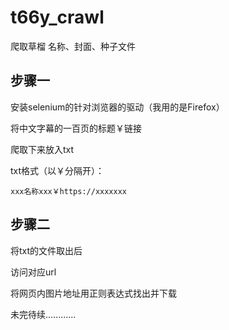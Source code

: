 # t66y_crawl
爬取草榴 名称、封面、种子文件
## 步骤一
安装selenium的针对浏览器的驱动（我用的是Firefox）

将中文字幕的一百页的标题￥链接 

爬取下来放入txt


txt格式（以￥分隔开）：
```
xxx名称xxx￥https://xxxxxxx
```
## 步骤二
将txt的文件取出后

访问对应url 

将网页内图片地址用正则表达式找出并下载


未完待续............
